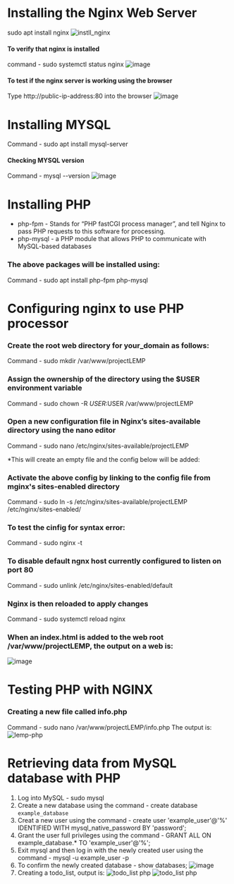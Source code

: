 # Installing the Nginx Web Server

sudo apt install nginx
![instll_nginx](https://user-images.githubusercontent.com/72884580/218335292-2e094f2b-23f4-46ef-89ad-3dabe38f40e8.jpg)

#### To verify that nginx is installed
command - sudo systemctl status nginx
![image](https://user-images.githubusercontent.com/72884580/218335483-301acd2a-126b-421b-9aa2-0d2f6e957015.png)

#### To test if the nginx server is working using the browser

Type http://public-ip-address:80 into the browser
![image](https://user-images.githubusercontent.com/72884580/218335633-3ed795b1-cda8-4fef-a111-8a3ec99de8ea.png)


# Installing MYSQL

Command - sudo apt install mysql-server

#### Checking MYSQL version

Command - mysql --version
![image](https://user-images.githubusercontent.com/72884580/218335745-47dcee82-4b79-4fd1-9237-6062fde261b3.png)

# Installing PHP
* php-fpm - Stands for “PHP fastCGI process manager”, and tell Nginx to pass PHP requests to this software for processing.
* php-mysql - a PHP module that allows PHP to communicate with MySQL-based databases

### The above packages will be installed using:
Command - sudo apt install php-fpm php-mysql

# Configuring nginx to use PHP processor

### Create the root web directory for your_domain as follows:
Command - sudo mkdir /var/www/projectLEMP

### Assign the ownership of the directory using the $USER environment variable
Command - sudo chown -R $USER:$USER /var/www/projectLEMP

### Open a new configuration file in Nginx’s sites-available directory using the nano editor
Command - sudo nano /etc/nginx/sites-available/projectLEMP

*This will create an empty file and the config below will be added:


<!--#/etc/nginx/sites-available/projectLEMP

server {
    listen 80;
    server_name projectLEMP www.projectLEMP;
    root /var/www/projectLEMP;

    index index.html index.htm index.php;

    location / {
        try_files $uri $uri/ =404;
    }

    location ~ \.php$ {
        include snippets/fastcgi-php.conf;
        fastcgi_pass unix:/var/run/php/php8.1-fpm.sock;
     }

    location ~ /\.ht {
        deny all;
    } -->
    
   ### Activate the above config by linking to the config file from mginx's sites-enabled directory
   Command - sudo ln -s /etc/nginx/sites-available/projectLEMP /etc/nginx/sites-enabled/
   
   ### To test the cinfig for syntax error:
   Command - sudo nginx -t
   
   ### To disable default ngnx host currently configured to listen on port 80
   Command - sudo unlink /etc/nginx/sites-enabled/default
   
   ### Nginx is then reloaded to apply changes
   Command - sudo systemctl reload nginx
   
   ### When an index.html is added to the web root /var/www/projectLEMP, the output on a web is:
   ![image](https://user-images.githubusercontent.com/72884580/218337347-eafecbae-19e5-4032-9882-51259a559357.png)
   
   # Testing PHP with NGINX
   ### Creating a new file called info.php
   Command - sudo nano /var/www/projectLEMP/info.php
   The output is:
   ![lemp-php](https://user-images.githubusercontent.com/72884580/218337762-4d07d438-02ba-4d59-911f-3230e030e9fa.jpg)
   
   # Retrieving data from MySQL database with PHP
   
   1. Log into MySQL - sudo mysql
   2. Create a new database using the command - create database `example_database`
   3. Creat a new user using the command - create user 'example_user'@'%' IDENTIFIED WITH mysql_native_password BY 'password';
   4. Grant the user full privileges using the command - GRANT ALL ON example_database.* TO 'example_user'@'%';
   5. Exit mysql and then log in with the newly created user using the command - mysql -u example_user -p
   6. To confirm the newly created database - show databases;
   ![image](https://user-images.githubusercontent.com/72884580/218338293-21974df9-e267-4d49-aac2-8585a01728e4.png)
   7. Creating a todo_list, output is:
   ![todo_list php](https://user-images.githubusercontent.com/72884580/218338342-dc0d2b8a-a970-43bb-9c5b-71a4c43e288e.jpg)
   ![todo_list php](https://user-images.githubusercontent.com/72884580/218338490-900881aa-11b1-4f4e-8a12-594920aab0cf.jpg)




